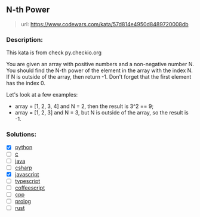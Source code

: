 ## N-th Power

> url: <https://www.codewars.com/kata/57d814e4950d8489720008db>

### Description:

This kata is from check py.checkio.org

You are given an array with positive numbers and a non-negative number N. You should find the N-th power of the element in the array with the index N. If N is outside of the array, then return -1. Don't forget that the first element has the index 0.

Let's look at a few examples:

- array = [1, 2, 3, 4] and N = 2, then the result is 3^2 == 9;
- array = [1, 2, 3] and N = 3, but N is outside of the array, so the result is -1.

### Solutions:

- [x] [python](./02-solution.py)
- [ ] [c]()
- [ ] [java]()
- [ ] [csharp]()
- [x] [javascript](./01-solution.js)
- [ ] [typescript]()
- [ ] [coffeescript]()
- [ ] [cpp]()
- [ ] [prolog]()
- [ ] [rust]()
